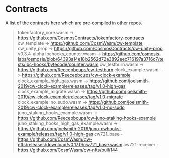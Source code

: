 # Contracts

A list of the contracts here which are pre-compiled in other repos.

> tokenfactory_core.wasm -> <https://github.com/CosmosContracts/tokenfactory-contracts>
> cw_template -> <https://github.com/CosmWasm/cw-template>
> cw_unity_prop -> <https://github.com/CosmosContracts/cw-unity-prop> v0.3.4-alpha
> ibchooks_counter.wasm -> <https://github.com/osmosis-labs/osmosis/blob/64393a14e18b2562d72a3892eec716197a3716c7/tests/ibc-hooks/bytecode/counter.wasm>
> cw_testburn.wasm -> <https://github.com/Reecepbcups/cw-testburn>
> clock_example.wasm -> <https://github.com/Reecepbcups/cw-clock-example>
> clock_example_high_gas.wasm -> <https://github.com/joelsmith-2019/cw-clock-example/releases/tag/v1.0-high-gas>
> clock_example_migrate.wasm -> <https://github.com/joelsmith-2019/cw-clock-example/releases/tag/v1.0-migrate>
> clock_example_no_sudo.wasm -> <https://github.com/joelsmith-2019/cw-clock-example/releases/tag/v1.0-no-sudo>
> juno_staking_hooks_example.wasm -> <https://github.com/Reecepbcups/cw-juno-staking-hooks-example>
> juno_staking_hooks_high_gas_example.wasm -> <https://github.com/joelsmith-2019/juno-cwhooks-example/releases/tag/v1.0-high-gas>
> cw721_base      - <https://github.com/CosmWasm/cw-nfts/releases/download/v0.17.0/cw721_base.wasm>
> cw721-receiver  - <https://github.com/CosmWasm/cw-nfts/pull/144>
